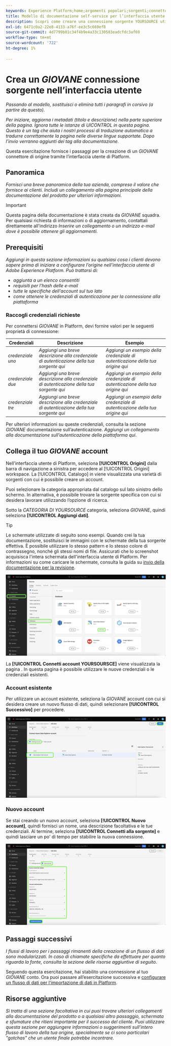 ```yaml
---
keywords: Experience Platform;home;argomenti popolari;sorgenti;connettori;connettori sorgente;origini sdk;sdk;SDK
title: Modello di documentazione self-service per l’interfaccia utente
description: Scopri come creare una connessione sorgente YOURSOURCE utilizzando l’interfaccia utente di Adobe Experience Platform.
exl-id: 6471c0a2-22e8-4133-a76f-ee3c5c669ef8
source-git-commit: 4d7799b01c34f4b9e4a33c130583eadcfdc3af69
workflow-type: tm+mt
source-wordcount: '722'
ht-degree: 1%

---
```


# Crea un *GIOVANE* connessione sorgente nell’interfaccia utente

*Passando al modello, sostituisci o elimina tutti i paragrafi in corsivo (a partire da questo).*

*Per iniziare, aggiorna i metadati (titolo e descrizione) nella parte superiore della pagina. Ignora tutte le istanze di UICONTROL in questa pagina. Questo è un tag che aiuta i nostri processi di traduzione automatica a tradurre correttamente la pagina nelle diverse lingue supportate. Dopo l’invio verranno aggiunti dei tag alla documentazione.*

Questa esercitazione fornisce i passaggi per la creazione di un *GIOVANE* connettore di origine tramite l’interfaccia utente di Platform.

## Panoramica

*Fornisci una breve panoramica della tua azienda, compreso il valore che fornisce ai clienti. Includi un collegamento alla pagina principale della documentazione del prodotto per ulteriori informazioni.*

>[!IMPORTANT]
>
>Questa pagina della documentazione è stata creata da *GIOVANE* squadra. Per qualsiasi richiesta di informazioni o di aggiornamento, contattali direttamente all&#39;indirizzo *Inserire un collegamento o un indirizzo e-mail dove è possibile ottenere gli aggiornamenti*.

## Prerequisiti

*Aggiungi in questa sezione informazioni su qualsiasi cosa i clienti devono sapere prima di iniziare a configurare l’origine nell’interfaccia utente di Adobe Experience Platform. Può trattarsi di:*

* *aggiunta a un elenco consentiti*
* *requisiti per l’hash delle e-mail*
* *tutte le specifiche dell&#39;account sul tuo lato*
* *come ottenere le credenziali di autenticazione per la connessione alla piattaforma*

### Raccogli credenziali richieste

Per connettersi *GIOVANE* in Platform, devi fornire valori per le seguenti proprietà di connessione:

| Credenziali | Descrizione | Esempio |
| --- | --- | --- |
| *credenziale uno* | *Aggiungi una breve descrizione alla credenziale di autenticazione della tua sorgente qui* | *Aggiungi un esempio della credenziale di autenticazione della tua origine qui* |
| *credenziale due* | *Aggiungi una breve descrizione alla credenziale di autenticazione della tua sorgente qui* | *Aggiungi un esempio della credenziale di autenticazione della tua origine qui* |
| *credenziale tre* | *Aggiungi una breve descrizione alla credenziale di autenticazione della tua sorgente qui* | *Aggiungi un esempio della credenziale di autenticazione della tua origine qui* |

Per ulteriori informazioni su queste credenziali, consulta la sezione *GIOVANE* documentazione sull’autenticazione. *Aggiungi un collegamento alla documentazione sull’autenticazione della piattaforma qui*.

## Collega il tuo *GIOVANE* account

Nell’interfaccia utente di Platform, seleziona **[!UICONTROL Origini]** dalla barra di navigazione a sinistra per accedere al [!UICONTROL Origini] workspace. La [!UICONTROL Catalogo] in viene visualizzata una varietà di sorgenti con cui è possibile creare un account.

Puoi selezionare la categoria appropriata dal catalogo sul lato sinistro dello schermo. In alternativa, è possibile trovare la sorgente specifica con cui si desidera lavorare utilizzando l’opzione di ricerca.

Sotto la *CATEGORIA DI YOURSOURCE* categoria, seleziona *GIOVANE*, quindi seleziona **[!UICONTROL Aggiungi dati]**.

>[!TIP]
>
>Le schermate utilizzate di seguito sono esempi. Quando crei la tua documentazione, sostituisci le immagini con le schermate della tua sorgente effettiva. È possibile utilizzare lo stesso pattern e lo stesso colore di contrassegno, nonché gli stessi nomi di file. Assicurati che lo screenshot acquisisca l&#39;intera schermata dell&#39;interfaccia utente di Platform. Per informazioni su come caricare le schermate, consulta la guida su [invio della documentazione per la revisione](./github.md).

![catalogo](../assets/ui/catalog.png)

La **[!UICONTROL Connetti account YOURSOURSCE]** viene visualizzata la pagina . In questa pagina è possibile utilizzare le nuove credenziali o le credenziali esistenti.

### Account esistente

Per utilizzare un account esistente, seleziona la *GIOVANE* account con cui si desidera creare un nuovo flusso di dati, quindi selezionare **[!UICONTROL Successivo]** per procedere.

![esistente](../assets/ui/existing.png)

### Nuovo account

Se stai creando un nuovo account, seleziona **[!UICONTROL Nuovo account]**, quindi fornisci un nome, una descrizione facoltativa e le tue credenziali. Al termine, seleziona **[!UICONTROL Connetti alla sorgente]** e quindi lasciare un po&#39; di tempo per stabilire la nuova connessione.

![nuovo](../assets/ui/new.png)

## Passaggi successivi

*I flussi di lavoro per i passaggi rimanenti della creazione di un flusso di dati sono modularizzati. In caso di chiamate specifiche da effettuare per quanto riguarda la fonte, consulta la sezione delle risorse aggiuntive di seguito.*

Seguendo questa esercitazione, hai stabilito una connessione al tuo *GIOVANE* conto. Ora puoi passare all’esercitazione successiva e [configurare un flusso di dati per l’importazione di dati in Platform](https://experienceleague.adobe.com/docs/experience-platform/sources/ui-tutorials/dataflow/crm.html).

## Risorse aggiuntive

*Si tratta di una sezione facoltativa in cui puoi trovare ulteriori collegamenti alla documentazione del prodotto o a qualsiasi altro passaggio, schermata e sfumature che ritieni importante per il successo del cliente. Puoi utilizzare questa sezione per aggiungere informazioni o suggerimenti sull’intero flusso di lavoro della tua origine, specialmente se ci sono particolari &quot;gotchas&quot; che un utente finale potrebbe incontrare.*
